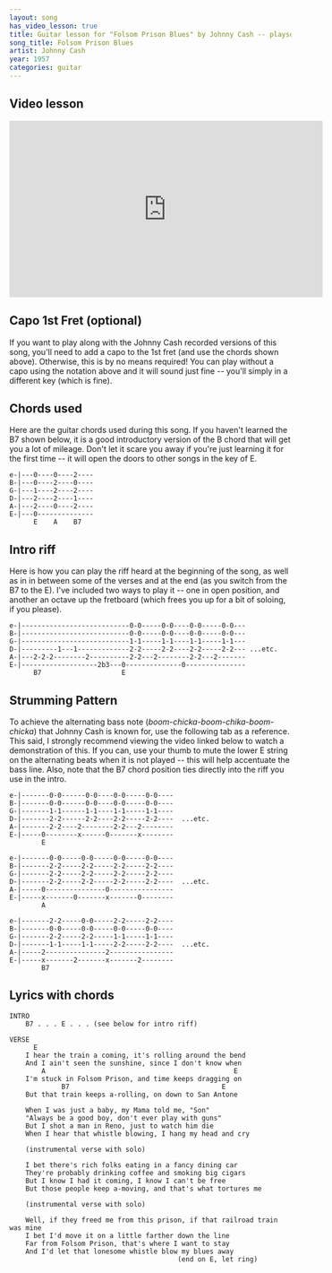 ```yaml
---
layout: song
has_video_lesson: true
title: Guitar lesson for "Folsom Prison Blues" by Johnny Cash -- playsongnotes.com
song_title: Folsom Prison Blues
artist: Johnny Cash
year: 1957
categories: guitar
---
```


## Video lesson

<iframe width="560" height="315" src="https://www.youtube.com/embed/GNvaiI37AzM" frameborder="0" allowfullscreen></iframe>

## Capo 1st Fret (optional)

If you want to play along with the Johnny Cash recorded versions of this song, you'll need to add a capo to the 1st fret (and use the chords shown above). Otherwise, this is by no means required! You can play without a capo using the notation above and it will sound just fine -- you'll simply in a different key (which is fine).

## Chords used

Here are the guitar chords used during this song. If you haven't learned the B7 shown below, it is a good introductory version of the B chord that will get you a lot of mileage. Don't let it scare you away if you're just learning it for the first time -- it will open the doors to other songs in the key of E.

    e-|---0----0----2----
    B-|---0----2----0----
    G-|---1----2----2----
    D-|---2----2----1----
    A-|---2----0----2----
    E-|---0--------------
          E    A    B7

## Intro riff

Here is how you can play the riff heard at the beginning of the song, as well as in in between some of the verses and at the end (as you switch from the B7 to the E). I've included two ways to play it -- one in open position, and another an octave up the fretboard (which frees you up for a bit of soloing, if you please).

    e-|---------------------------0-0-----0-0----0-0-----0-0---
    B-|---------------------------0-0-----0-0----0-0-----0-0---
    G-|---------------------------1-1-----1-1----1-1-----1-1---
    D-|---------1---1-------------2-2-----2-2----2-2-----2-2--- ...etc.
    A-|---2-2-2--------2----------2-2---2--------2-2---2-------
    E-|-------------------2b3---0--------------0---------------
          B7                    E

## Strumming Pattern

To achieve the alternating bass note (*boom-chicka-boom-chika-boom-chicka*) that Johnny Cash is known for, use the following tab as a reference. This said, I strongly recommend viewing the video linked below to watch a demonstration of this. If you can, use your thumb to mute the lower E string on the alternating beats when it is not played -- this will help accentuate the bass line. Also, note that the B7 chord position ties directly into the riff you use in the intro.

    e-|-------0-0------0-0----0-0-----0-0----
    B-|-------0-0------0-0----0-0-----0-0----
    G-|-------1-1------1-1----1-1-----1-1----
    D-|-------2-2------2-2----2-2-----2-2----  ...etc.
    A-|-------2-2----2--------2-2---2--------
    E-|-----0--------x------0-------x--------
            E

    e-|-------0-0-----0-0-----0-0-----0-0----
    B-|-------2-2-----2-2-----2-2-----2-2----
    G-|-------2-2-----2-2-----2-2-----2-2----
    D-|-------2-2-----2-2-----2-2-----2-2----  ...etc.
    A-|-----0---------------0----------------
    E-|-----x-------0-------x-------0--------
            A

    e-|-------2-2-----0-0-----2-2-----2-2----
    B-|-------0-0-----0-0-----0-0-----0-0----
    G-|-------2-2-----2-2-----1-1-----1-1----
    D-|-------1-1-----1-1-----2-2-----2-2----  ...etc.
    A-|-----2---------------2----------------
    E-|-----x-------2-------x-------2--------
            B7

## Lyrics with chords

    INTRO
        B7 . . . E . . . (see below for intro riff)

    VERSE
          E
        I hear the train a coming, it's rolling around the bend
        And I ain't seen the sunshine, since I don't know when
            A                                               E
        I'm stuck in Folsom Prison, and time keeps dragging on
                 B7                                      E
        But that train keeps a-rolling, on down to San Antone

        When I was just a baby, my Mama told me, "Son"
        "Always be a good boy, don't ever play with guns"
        But I shot a man in Reno, just to watch him die
        When I hear that whistle blowing, I hang my head and cry

        (instrumental verse with solo)

        I bet there's rich folks eating in a fancy dining car
        They're probably drinking coffee and smoking big cigars
        But I know I had it coming, I know I can't be free
        But those people keep a-moving, and that's what tortures me

        (instrumental verse with solo)

        Well, if they freed me from this prison, if that railroad train was mine
        I bet I'd move it on a little farther down the line
        Far from Folsom Prison, that's where I want to stay
        And I'd let that lonesome whistle blow my blues away
                                              (end on E, let ring)
